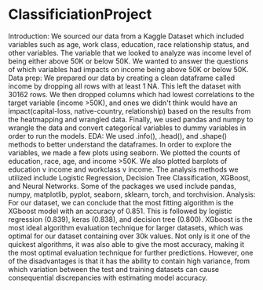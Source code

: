 # ClassificiationProject

Introduction:   We sourced our data from a Kaggle Dataset which included variables such as age, work class, education, race relationship status, and other variables. The variable that we looked to analyze was income level of being either above 50K or below 50K. We wanted to answer the questions of which variables had impacts on income being above 50K or below 50K.   Data prep:  We prepared our data by creating a clean dataframe called income by dropping all rows with at least 1 NA. This left the dataset with 30162 rows. We then dropped columns which had lowest correlations to the target variable (income >50K), and ones we didn't think would have an impact(capital-loss, native-country, relationship) based on the results from the heatmapping and wrangled data. Finally, we used pandas and numpy to wrangle the data and convert categorical variables to dummy variables in order to run the models.   EDA:  We used .info(), .head(), and .shape() methods to better understand the dataframes. In order to explore the variables, we made a few plots using seaborn. We plotted the counts of education, race, age, and income >50K. We also plotted barplots of education v income and workclass v income. The analysis methods we utilized include Logistic Regression, Decision Tree Classification, XGBoost, and Neural Networks. Some of the packages we used include pandas, numpy, matplotlib, pyplot, seaborn, sklearn, torch, and torchvision.   Analysis:  For our dataset, we can conclude that the most fitting algorithm is the XGboost model with an accuracy of 0.851. This is followed by logistic regression (0.839), keras (0.838), and decision tree (0.800). XGboost is the most ideal algorithm evaluation technique for larger datasets, which was optimal for our dataset containing over 30k values. Not only is it one of the quickest algorithms, it was also able to give the most accuracy, making it the most optimal evaluation technique for further predictions. However, one of the disadvantages is that it has the ability to contain high variance, from which variation between the test and training datasets can cause consequential discrepancies with estimating model accuracy.
